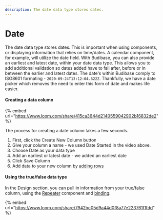 ```yaml
---
description: The date data type stores dates.
---
```


# Date

The date data type stores dates. This is important when using components, or displaying information that relies on time/dates. A calendar component, for example, will utilize the date field. With Budibase, you can also provide an earliest and latest date, within your date data type. This allows you to add additional validation so dates added have to fall after, before or in between the earlier and latest dates. The date's within Budibase comply to ISO8601 formating - `2020-09-24T13:12:04.622Z`. Thankfully, we have a date picker which removes the need to enter this form of date and makes life easier.

#### Creating a data column

{% embed url="https://www.loom.com/share/415ca3644d2140559042902b16832de2" %}



The process for creating a date column takes a few seconds.

1. First, click the Create New Column button
2. Give your column a name - we used Date Started in the video above.
3. Choose Date as your data type
4. Add an earliest or latest date - we added an earliest date 
5. Click Save Column
6. Add data to your new column by [adding rows](../tables/rows.md)

#### 

#### Using the true/false data type

In the Design section, you can pull in information from your true/false column, using the [Repeater](../../design/components/repeater.md) component and [binding](../../design/binding.md).

{% embed url="https://www.loom.com/share/7942bc05d9a44d0f8a77e223761f1fdd" %}

### 

